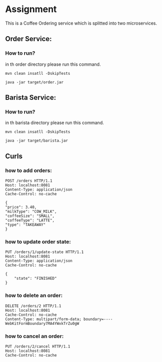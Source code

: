 # Assignment

This is a Coffee Ordering service which is splitted into two microservices.


## Order Service:
### How to run?
in th order directory please run this command.
```shell
mvn clean insatll -DskipTests

java -jar target/order.jar
```
## Barista Service:
### How to run?
in th barista directory please run this command.
```shell
mvn clean insatll -DskipTests

java -jar target/barista.jar
```
## Curls
### how to add orders:
```text
POST /orders HTTP/1.1
Host: localhost:8081
Content-Type: application/json
Cache-Control: no-cache

{
"price": 3.40,
"milkType": "COW_MILK",
"coffeeSize": "SMALL",
"coffeeType": "LATTE",
"type": "TAKEAWAY"
}
```
### how to update order state:
```text
PUT /orders/1/update-state HTTP/1.1
Host: localhost:8081
Content-Type: application/json
Cache-Control: no-cache

{
	"state": "FINISHED"
}
```
### how to delete an order:
```text
DELETE /orders/2 HTTP/1.1
Host: localhost:8081
Cache-Control: no-cache
Content-Type: multipart/form-data; boundary=----WebKitFormBoundary7MA4YWxkTrZu0gW
```
### how to cancel an order:
```text
PUT /orders/2/cancel HTTP/1.1
Host: localhost:8081
Cache-Control: no-cache
```